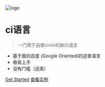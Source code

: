 ![logo](https://outshare.raobee.com/2020/04/02/da418ce780ccf.jpg)

# ci语言

> 一门用于迫害cicini的新兴语言

* 基于面向百度 (Google Oriented)的迫害语言
* 极易上手
* 没有门槛（迫真）

[Get Started](#introduction)
[查看实例](https://www.raobee.com/archives/289/)

